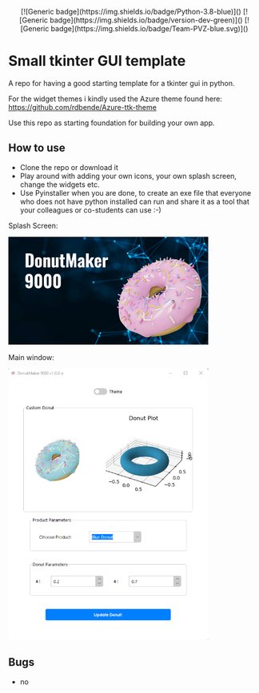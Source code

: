 <p align="center">
[![Generic badge](https://img.shields.io/badge/Python-3.8-blue)]()
[![Generic badge](https://img.shields.io/badge/version-dev-green)]()
 [![Generic badge](https://img.shields.io/badge/Team-PVZ-blue.svg)]()
</p>



# Small tkinter GUI template

A repo for having a good starting template for a tkinter gui in python.

For the widget themes i kindly used the Azure theme found here: https://github.com/rdbende/Azure-ttk-theme

Use this repo as starting foundation for building your own app.
 
 
## How to use
 * Clone the repo or download it
 * Play around with adding your own icons, your own splash screen, change the widgets etc. 
 * Use Pyinstaller when you are done, to create an exe file that everyone who does not have python installed can run and share it as a tool that your colleagues or co-students can use :-) 


Splash Screen:



<img src="./doc/splash_screen.png" width="400">




Main window:

<img src="./doc/main_window.png" width="400">



## Bugs
 - no 
